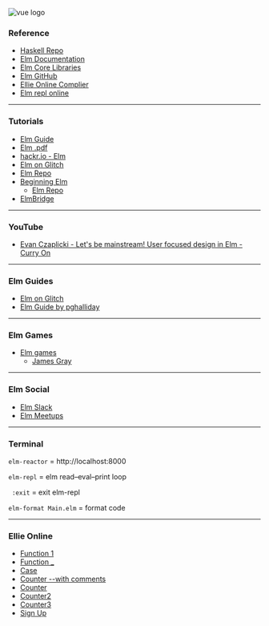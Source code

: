 ![vue logo](https://kironroy.github.io/elm.svg)

### Reference
* [Haskell Repo](https://github.com/kironroy/kironroy.github.io/wiki/Haskell)
* [Elm Documentation](http://elm-lang.org/)
* [Elm Core Libraries](http://package.elm-lang.org/packages/elm-lang/core/5.1.1/)
* [Elm GitHub](https://github.com/elm-lang)
* [Ellie Online Complier](https://ellie-app.com/new)
* [Elm repl online](http://elmrepl.cuberoot.in/)
***

### Tutorials

* [Elm Guide](http://elm-lang.org/docs)
* [Elm .pdf](https://www.gitbook.com/book/csmith111/functional-reactive-programming-with-elm/details)
* [hackr.io - Elm](https://hackr.io/tutorials/learn-elm)
* [Elm on Glitch](https://glitch.com/edit/#!/elm-hello-universe?path=README.md:1:0)
* [Elm Repo](https://github.com/kironroy/elm_tutorial)
* [Beginning Elm](http://elmprogramming.com/)
  * [Elm Repo](https://github.com/kironroy/beginning--elm)
* [ElmBridge](https://elmbridge.github.io/curriculum/)
***
### YouTube 
* [Evan Czaplicki - Let's be mainstream! User focused design in Elm - Curry On](https://www.youtube.com/watch?v=oYk8CKH7OhE)
***

### Elm Guides
  * [Elm on Glitch](https://glitch.com/edit/#!/elm-hello-universe?path=README.md:1:0)
  * [Elm Guide by pghalliday](https://github.com/kironroy/elm-introduction)
***

### Elm Games 
 * [Elm games](https://itch.io/jam/elm-game-jam-feb-2018)
   * [James Gray](https://github.com/jamesgary/protect-the-egg)

***

### Elm Social
* [Elm Slack](https://elmlang.slack.com/)
* [Elm Meetups](https://www.meetup.com/Elm-LA/)

***

### Terminal 
```elm-reactor``` = http://localhost:8000 

```elm-repl``` = elm read–eval–print loop

``` :exit``` = exit elm-repl 

``` elm-format Main.elm ``` = format code
 
***

### Ellie Online
* [Function 1](https://ellie-app.com/8njghp6Y9a1/6)
* [Function _](https://ellie-app.com/8MYpZ36yma1/10)
* [Case](https://ellie-app.com/8YkvPnxdNa1/1)
* [Counter --with comments](https://ellie-app.com/kdv6sVc5a1/12)
* [Counter](https://ellie-app.com/bMrwN48Yxa1/16)
* [Counter2](https://ellie-app.com/h8HTKfhgfa1/0)
* [Counter3](https://ellie-app.com/hfzqh5HQ9a1/0)
* [Sign Up](https://ellie-app.com/nKqd867Rfa1/0)

